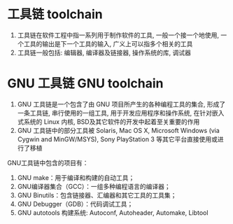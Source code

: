 # 工具链 toolchain

1. 工具链在软件工程中指一系列用于制作软件的工具, 一般一个接一个地使用, 一个工具的输出是下一个工具的输入, 广义上可以指多个相关的工具
2. 工具链一般包括: 编辑器, 编译器及链接器, 操作系统的库, 调试器

# GNU 工具链 GNU toolchain

1. GNU 工具链是一个包含了由 GNU 项目所产生的各种编程工具的集合, 形成了一条工具链, 串行使用的一组工具, 用于开发应用程序和操作系统, 在针对嵌入式系统的 Linux 内核, BSD及其它软件的开发中起着至关重要的作用
2. GNU 工具链中的部分工具被 Solaris, Mac OS X, Microsoft Windows (via Cygwin and MinGW/MSYS), Sony PlayStation 3 等其它平台直接使用或进行了移植

GNU工具链中包含的项目有：

1. GNU make：用于编译和构建的自动工具；
2. GNU编译器集合（GCC）：一组多种编程语言的编译器；
3. GNU Binutils：包含链接器、汇编器和其它工具的工具集；
4. GNU Debugger（GDB）：代码调试工具；
5. GNU autotools 构建系统: Autoconf, Autoheader, Automake, Libtool
